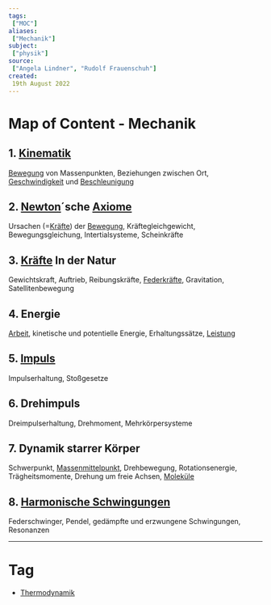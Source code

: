 ```yaml
---
tags:
 ["MOC"]
aliases:
 ["Mechanik"]
subject:
 ["physik"]
source:
 ["Angela Lindner", "Rudolf Frauenschuh"]
created:
 19th August 2022
---
```


# Map of Content - Mechanik

## 1. [Kinematik](Kinematik.md)

[Bewegung](Kinematik.md) von Massenpunkten, Beziehungen zwischen Ort, [Geschwindigkeit](Kinematik.md) und [Beschleunigung](Kinematik.md)

## 2. [Newton](Newtonsche%20Axiome.md)´sche [Axiome](../Mathematik/Axiom.md)

Ursachen (=[Kräfte](Newtonsche%20Axiome.md)) der [Bewegung](Kinematik.md), Kräftegleichgewicht, Bewegungsgleichung, Intertialsysteme, Scheinkräfte

## 3. [Kräfte](Newtonsche%20Axiome.md) In der Natur

 Gewichtskraft, Auftrieb, Reibungskräfte, [Federkräfte](Federkraft.md), Gravitation, Satellitenbewegung

## 4. Energie

 [Arbeit](Mechanische%20Arbeit.md), kinetische und potentielle Energie, Erhaltungssätze, [Leistung](elektrische%20Leistung.md) 

## 5. [Impuls](Impuls.md)

Impulserhaltung, Stoßgesetze

## 6. Drehimpuls

Dreimpulserhaltung, Drehmoment, Mehrkörpersysteme

## 7. Dynamik starrer Körper

 Schwerpunkt, [Massenmittelpunkt](../Mathematik/mathe%20(4)/Vielteilchen-Systeme.md), Drehbewegung, Rotationsenergie, Trägheitsmomente, Drehung um freie Achsen, [Moleküle](../Chemie/Atombindung.md) 

## 8. [Harmonische Schwingungen](harmonische%20Schwingungen.md)

 Federschwinger, Pendel, gedämpfte und erzwungene Schwingungen, Resonanzen

---

# Tag

- [Thermodynamik](Thermodynamik.md)